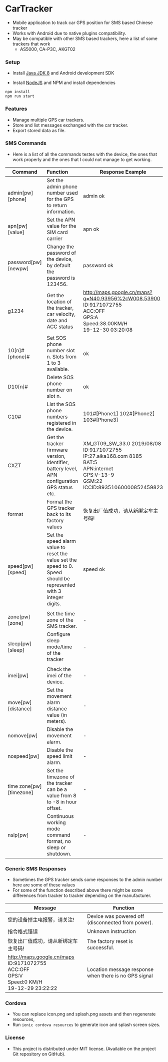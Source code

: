 # CarTracker
 - Mobile application to track car GPS position for SMS based Chinese tracker
 - Works with Android due to native plugins compatibility.
 - May be compatible with other SMS based trackers, here a list of some trackers that work
    - AS5000, CA-P3C,  AKGT02



### Setup

- Install [Java JDK 8](https://www.oracle.com/technetwork/java/javase/downloads/jdk8-downloads-2133151.html) and Android development SDK

 - Install [NodeJS](https://nodejs.org/en/) and NPM and install dependencies
```
npm install
npm run start
```



### Features

 - Manage multiple GPS car trackers.
 - Store and list messages exchanged with the car tracker.
 - Export stored data as file.



### SMS Commands

- Here is a list of all the commands testes with the device, the ones that work properly and the ones that I could not manage to get working.

| Command                  | Function                                                     | Response Example                                             | Tested |
| ------------------------ | :----------------------------------------------------------- | ------------------------------------------------------------ | ------ |
| admin[pw] [phone]        | Set the admin phone number used for the GPS to return information. | admin ok                                                     | OK     |
| apn[pw] [value]          | Set the APN value for the SIM card carrier                   | apn ok                                                       | OK     |
| password[pw] [newpw]     | Change the password of the device, by default the password is 123456. | password ok                                                  | OK     |
| g1234                    | Get the location of the tracker, car velocity, date and ACC status | http://maps.google.cn/maps?q=N40.93956%2cW008.53900<br/>ID:9171072755<br/>ACC:OFF<br/>GPS:A<br/>Speed:38.00KM/H<br/>19-12-30 03:20:08 | OK     |
| 10[n]#[phone]#           | Set SOS phone number slot n. Slots from 1 to 3 available.    | ok                                                           | OK     |
| D10[n]#                  | Delete SOS phone number on slot n.                           | ok                                                           | OK     |
| C10#                     | List the SOS phone numbers registered in the device.         | 101#[Phone1] 102#[Phone2] 103#[Phone3]                       | OK     |
| CXZT                     | Get the tracker firmware version, identifier, battery level, APN configuration GPS status etc. | XM_GT09_SW_33.0 2019/08/08<br/>ID:9171072755<br/>IP:27.aika168.com 8185<br/>BAT:5<br/>APN:internet<br/>GPS:V-13-9<br/>GSM:22<br/>ICCID:89351060000852459823 | OK     |
| format                   | Format the GPS tracker back to its factory values            | 恢复出厂值成功，请从新绑定车主号码!                          | OK     |
| speed[pw] [speed]        | Set the speed alarm value to reset the value set the speed to 0. Speed should be represented with 3 integer digits. | speed ok                                                     | OK     |
|                          |                                                              |                                                              |        |
| zone[pw] [zone]          | Set the time zone of the SMS tracker.                        | -                                                            | NOK    |
| sleep[pw] [sleep]        | Configure sleep mode/time of the tracker                     | -                                                            | NOK    |
|                          |                                                              |                                                              |        |
| imei[pw]                 | Check the imei of the device.                                | -                                                            | NOK    |
| move[pw] [distance]      | Set the movement alarm distance value (in meters).           | -                                                            | NOK    |
| nomove[pw]               | Disable the movement alarm.                                  | -                                                            | NOK    |
| nospeed[pw]              | Disable the speed limit alarm.                               | -                                                            | NOK    |
| time zone[pw] [timezone] | Set the timezone of the tracker can be a value from 8 to -8 in hour offset. | -                                                            | NOK    |
| nslp[pw]                 | Continuous working mode command format, no sleep or shutdown. | -                                                            | NOK    |



### Generic SMS Responses

 - Sometimes the GPS tracker sends some responses to the admin number here are some of these values
 - For some of the function described above there might be some differences from tracker to tracker depending on the manufacturer.

| Message                                                      | Function                                              |
| ------------------------------------------------------------ | ----------------------------------------------------- |
| 您的设备掉主电报警，请关注!                                  | Device was powered off (disconnected from power).     |
| 指令格式错误                                                 | Unknown instruction                                   |
| 恢复出厂值成功，请从新绑定车主号码!                          | The factory reset is successful.                      |
| <http://maps.google.cn/maps><br/>ID:9171072755<br/>ACC:OFF<br/>GPS:V<br/>Speed:0 KM/H<br/>19-12-29 23:22:22 | Location message response when there is no GPS signal |



### Cordova

 - You can replace icon.png and splash.png assets and then regenerate resources,
 - Run `ionic cordova resources` to generate icon and splash screen sizes.




### License
- This project is distributed under MIT license. (Available on the project Git repository on GitHub).
